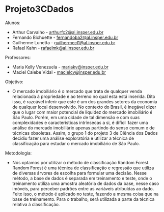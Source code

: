 # Projeto3CDados

Alunos:

  - Arthur Carvalho - arthurfc2@al.insper.edu.br
  - Fernando Bichuette - fernandoba2@al.insper.edu.br
  - Guilherme Lunetta - guilhermecl1@al.insper.edu.br
  - Rafael Kahn - rafaelmk@al.insper.edu.br
  
Professores:
  - Maria Kelly Venezuela - mariakv@insper.edu.br
  - Maciel Calebe Vidal - macielcv@insper.edu.br


Objetivo:

 - O mercado imobiliário é o mercado que trata de qualquer venda relacionada à propriedade e ao terreno no qual esta está inserida. Dito      isso, é razoável inferir que este é um dos grandes setores da economia de qualquer local desenvolvido. No contexto do Brasil, é            inegável dizer que o lugar com maior potencial de liquidez do mercado imobiliário é São Paulo. Porém, em uma cidade de tal dimensão e      com suas complexidades e características intrínsecas a si, é difícil fazer uma análise do mercado imobiliário apenas partindo do senso    comum e de técnicas obsoletas. Assim, o grupo 1 do projeto 3 de Ciência dos Dados decidiu fazer uma análise exploratória e utilizar a      técnica de classificação para estudar o mercado imobiliário de São Paulo.

Metodologia:

  - Nós optamos por utilizar o método de classificação Random Forest. Random Forest é uma técnica de classificação e regressão que utiliza     de diversas árvores de escolha para formular uma decisão. Nesse método, a base de dados é separada em treinamento e teste, onde o         treinamento utiliza uma amostra aleatória de dados da base, nesse caso imóveis, para perceber padrões entre as variáveis atribuídas ao     dado. Feito isso, o método é aplicado no teste, fazendo a mesma coisa que na base de treinamento. Para o trabalho, será utilizada a       parte da técnica relativa à classificação.
